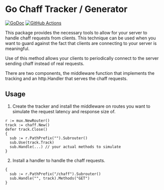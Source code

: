 # Go Chaff Tracker / Generator

[![GoDoc](https://img.shields.io/badge/go-documentation-blue.svg?style=flat-square)](https://pkg.go.dev/github.com/mikehelmick/go-chaff)
[![GitHub Actions](https://img.shields.io/github/workflow/status/mikehelmcik/go-chaff/Test?style=flat-square)](https://github.com/mikehelmick/go-chaff/actions?query=workflow%3AGo)

This package provides the necessary tools to allow for your server to handle
chaff requests from clients. This technique can be used when you want to guard
against the fact that clients are connecting to your server is meaningful.

Use of this method allows your clients to periodically connect to the server
sending chaff instead of real requests.

There are two components, the middleware function that implements the tracking
and an http.Handler that serves the chaff requests.

## Usage

1. Create the tracker and install the middleware on routes you want to
   simulate the request latency and response size of.

```golang
r := mux.NewRouter()
track := chaff.New()
defer track.Close()
{
  sub := r.PathPrefix("").Subrouter()
  sub.Use(track.Track)
  sub.Handle(...) // your actual methods to simulate
}
```

2. Install a handler to handle the chaff requests.

```golang
{
  sub := r.PathPrefix("/chaff").Subrouter()
  sub.Handle("", track).Methods("GET")
}
```
